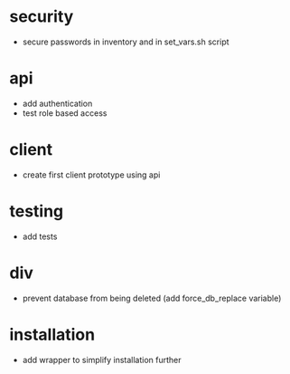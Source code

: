 # security
- secure passwords in inventory and in set_vars.sh script

# api
- add authentication
- test role based access


# client
- create first client prototype using api

# testing
- add tests

# div
- prevent database from being deleted (add force_db_replace variable)

# installation
- add wrapper to simplify installation further
